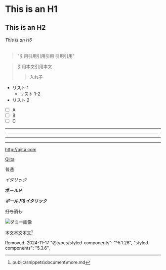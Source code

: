 # This is an H1

## This is an H2

###### This is an H6

> "引用引用引用引用
> 引用引用"

> 引用本文引用本文
>
> > 入れ子

- リスト 1
  - リスト 1-2
- リスト 2

- [ ] A
- [ ] B
- [ ] C

---

---

---

---

<http://qiita.com>

[Qiita](http://qiita.com)

普通

_イタリック_

**ボールド**

**_ボールド&イタリック_**

~~打ち消し~~

![ダミー画像](http://placehold.it/100)

本文本文本文[^注釈]

[^注釈]: public\snippets\document\more.md

Removed: 2024-11-17
"@types/styled-components": "^5.1.26",
"styled-components": "5.3.6",
